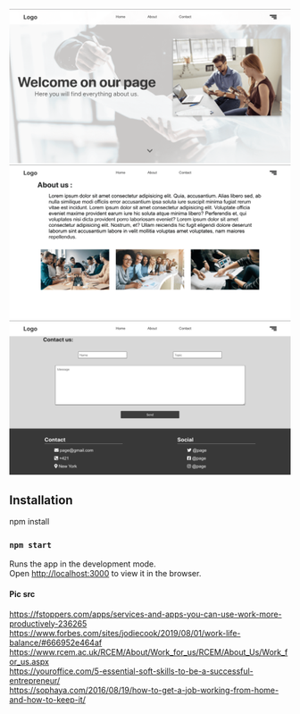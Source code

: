 ![](/preview/Screenshot-1.png)
![](/preview/Screenshot-2.png)
![](/preview/Screenshot-3.png)







## Installation

npm install

### `npm start`

Runs the app in the development mode.<br>
Open [http://localhost:3000](http://localhost:3000) to view it in the browser.

#### Pic src

https://fstoppers.com/apps/services-and-apps-you-can-use-work-more-productively-236265 <br>
https://www.forbes.com/sites/jodiecook/2019/08/01/work-life-balance/#666952e464af <br>
https://www.rcem.ac.uk/RCEM/About/Work_for_us/RCEM/About_Us/Work_for_us.aspx <br>
https://youroffice.com/5-essential-soft-skills-to-be-a-successful-entrepreneur/ <br>
https://sophaya.com/2016/08/19/how-to-get-a-job-working-from-home-and-how-to-keep-it/ <br>
